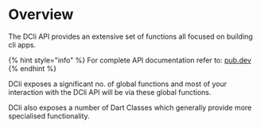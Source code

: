 # Overview

The DCli API provides an extensive set of functions all focused on building cli apps.

{% hint style="info" %}
For complete API documentation refer to: [pub.dev](https://pub.dev/documentation/dcli/latest/dcli/dcli-library.html)
{% endhint %}

DCli exposes a significant no. of global functions and most of your interaction with the DCli API will be via these global functions.

DCli also exposes a number of Dart Classes which generally provide more specialised functionality.

